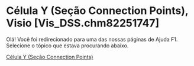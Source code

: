 
# Célula Y (Seção Connection Points), Visio [Vis_DSS.chm82251747]

Olá! Você foi redirecionado para uma das nossas páginas de Ajuda F1. Selecione o tópico que estava procurando abaixo.

[Célula Y (Seção Connection Points)](http://msdn.microsoft.com/library/3af6c949-d6a0-9560-54d7-b01a2ad99960%28Office.15%29.aspx)
